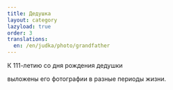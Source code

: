 ```yaml
---
title: Дедушка
layout: category
lazyload: true
order: 3
translations:
  en: /en/judka/photo/grandfather
---
```

К 111-летию со дня рождения дедушки
<!-- и 30-летию ухода из жизни -->
выложены его фотографии в разные периоды жизни.
